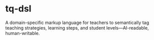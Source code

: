 # tq-dsl
A domain-specific markup language for teachers to semantically tag teaching strategies, learning steps, and student levels—AI-readable, human-writable.

